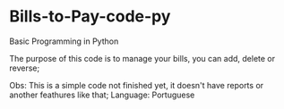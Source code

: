 # Bills-to-Pay-code-py
Basic Programming in Python

The purpose of this code is to manage your bills, you can add, delete or reverse;

Obs: This is a simple code not finished yet, it doesn't have reports or another feathures like that;
Language: Portuguese
